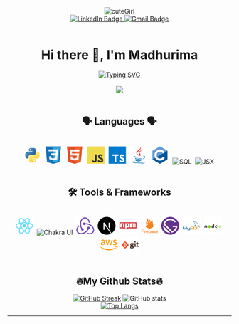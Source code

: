 <div align="center">
 <img src="https://media1.giphy.com/media/11oJ0n6FX3w1ZeoVHP/giphy.gif?cid=ecf05e47y5x1z9fj76vvgowblad45onugkv5mn8i2xd5q4x6&rid=giphy.gif&ct=s" alt="cuteGirl" width="100px"/>
    <div id="badges">
      <a href="https://www.linkedin.com/in/madhurima-poddar/">
        <img src="https://img.shields.io/badge/LinkedIn-blue?style=for-the-badge&logo=linkedin&logoColor=white" alt="LinkedIn Badge"/>
      </a>
      <a href="mailto:madhurimapoddar639@gmail.com">
        <img src="https://img.shields.io/badge/gmail-red?style=for-the-badge&logo=gmail&logoColor=white" alt="Gmail Badge"/>
      </a>
    </div>
    <img src="https://komarev.com/ghpvc/?username=RimRaider639&style=flat-square&color=blue" alt=""/>
</div>

<div align="center">
 <h1>Hi there 👋, I'm Madhurima</h1>
</div>

<div align="center">
<a href="https://git.io/typing-svg"><img src="https://readme-typing-svg.demolab.com?font=Fira+Code&weight=600&size=24&pause=1000&color=AC30F7&center=true&vCenter=true&width=500&lines=I+am+a+Full+Stack+Web+Developer;I+love+painting%2C+coding+%26+movies;Hope+to+get+in+touch+soon+%E2%9D%A4%EF%B8%8F" alt="Typing SVG" /></a>
</div>

</br>

<div align="center">
  <img src="https://media.giphy.com/media/LbBSU26sSRAE8/giphy.gif" width="60%" />
</div>

<!--
**RimRaider639/RimRaider639** is a ✨ _special_ ✨ repository because its `README.md` (this file) appears on your GitHub profile.

Here are some ideas to get you started:

- 🔭 I’m currently working on ...
- 🌱 I’m currently learning ...
- 👯 I’m looking to collaborate on ...
- 🤔 I’m looking for help with ...
- 💬 Ask me about ...
- 📫 How to reach me: ...
- 😄 Pronouns: ...
- ⚡ Fun fact: ...
-->
</br>

<div align="center">
<h2>🗣️ Languages 🗣️</h2>

</br>
   <img src="https://github.com/devicons/devicon/blob/master/icons/python/python-original.svg" title="Python" alt="Python" width="40" height="40"/>&nbsp;
  <img src="https://github.com/devicons/devicon/blob/master/icons/css3/css3-original.svg"  title="CSS3" alt="CSS" width="40" height="40"/>&nbsp;
  <img src="https://github.com/devicons/devicon/blob/master/icons/html5/html5-original.svg" title="HTML5" alt="HTML" width="40" height="40"/>&nbsp;
  <img src="https://github.com/devicons/devicon/blob/master/icons/javascript/javascript-original.svg" title="JavaScript" alt="JavaScript" width="40" height="40"/>&nbsp;
   <img src="https://github.com/devicons/devicon/blob/master/icons/typescript/typescript-original.svg" title="TypeScript" alt="TypeScript" width="40" height="40"/>&nbsp;
    <img src="https://github.com/devicons/devicon/blob/master/icons/java/java-original.svg" title="Java" alt="Java" width="40" height="40"/>&nbsp;
   <img src="https://github.com/devicons/devicon/blob/master/icons/c/c-original.svg" title="C" alt="C" width="40" height="40"/>&nbsp;
   <img src="https://cdn-icons-png.flaticon.com/512/4248/4248340.png" title="SQL" alt="SQL" width="40" height="40"/>&nbsp;
    <img src="https://cdn-icons-png.flaticon.com/512/541/541490.png" title="JSX" alt="JSX" width="40" height="40"/>&nbsp;
</div>
</br>

<div align="center">
<h2>🛠️ Tools & Frameworks</h2>
</br>
  <img src="https://github.com/devicons/devicon/blob/master/icons/react/react-original.svg" title="React" alt="React" width="40" height="40"/>&nbsp;
  <img src="https://img.icons8.com/color/512/chakra-ui.png" title="Chakra UI" alt="Chakra UI" width="40" height="40"/>&nbsp;
  <img src="https://github.com/devicons/devicon/blob/master/icons/redux/redux-original.svg" title="Redux" alt="Redux" width="40" height="40"/>&nbsp;
  <img src="https://github.com/devicons/devicon/blob/master/icons/nextjs/nextjs-original.svg" title="NextJS" alt="NextJS" width="40" height="40"/>&nbsp;
  <img src="https://github.com/devicons/devicon/blob/master/icons/npm/npm-original-wordmark.svg" title="NPM" alt="NPM " width="40" height="40"/>&nbsp;
  <img src="https://github.com/devicons/devicon/blob/master/icons/firebase/firebase-plain-wordmark.svg" title="Firebase" alt="Firebase" width="40" height="40"/>&nbsp;
  <img src="https://github.com/devicons/devicon/blob/master/icons/gatsby/gatsby-original.svg" title="Gatsby"  alt="Gatsby" width="40" height="40"/>&nbsp;
  <img src="https://github.com/devicons/devicon/blob/master/icons/mysql/mysql-original-wordmark.svg" title="MySQL"  alt="MySQL" width="40" height="40"/>&nbsp;
  <img src="https://github.com/devicons/devicon/blob/master/icons/nodejs/nodejs-original-wordmark.svg" title="NodeJS" alt="NodeJS" width="40" height="40"/>&nbsp;
  <img src="https://github.com/devicons/devicon/blob/master/icons/amazonwebservices/amazonwebservices-plain-wordmark.svg" title="AWS" alt="AWS" width="40" height="40"/>&nbsp;
  <img src="https://github.com/devicons/devicon/blob/master/icons/git/git-original-wordmark.svg" title="Git" alt="Git" width="40" height="40"/>
</div>
</br>
<div align="center">
<h2>🔥My Github Stats🔥</h2>

 [![GitHub Streak](https://streak-stats.demolab.com?user=RimRaider639&theme=vision-friendly-dark&hide_border=true)](https://git.io/streak-stats)
 ![GitHub stats](https://github-readme-stats.vercel.app/api?username=RimRaider639&show_icons=true&theme=vision-friendly-dark&hide_border=true)
<br>
 [![Top Langs](https://github-readme-stats.vercel.app/api/top-langs/?username=RimRaider639&layout=compact&theme=vision-friendly-dark&hide_border=true)](https://github.com/anuraghazra/github-readme-stats)
<br>
 
</div>
<hr>

